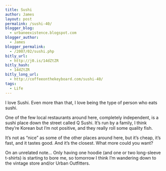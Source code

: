 ```yaml
---
title: Sushi
author: James
layout: post
permalink: /sushi-40/
blogger_blog:
  - urbaneexistence.blogspot.com
blogger_author:
  - James
blogger_permalink:
  - /2007/02/sushi.php
bitly_url:
  - http://j0.is/14dZtZR
bitly_hash:
  - 14dZtZR
bitly_long_url:
  - http://coffeeonthekeyboard.com/sushi-40/
tags:
  - Life
---
```

I love Sushi. Even more than that, I love being the type of person who eats sushi.

One of the few local restaurants around here, completely independent, is a sushi place down the street called Q Sushi. It&#8217;s run by a family, I think they&#8217;re Korean but I&#8217;m not positive, and they really roll some quality fish.

It&#8217;s not as &#8220;nice&#8221; as some of the other places around here, but it&#8217;s cheap, it&#8217;s fast, and it tastes good. And it&#8217;s the closest. What more could you want?

On an unrelated note&#8230; Only having one hoodie (and one or two long-sleeve t-shirts) is starting to bore me, so tomorrow I think I&#8217;m wandering down to the vintage store and/or Urban Outfitters.